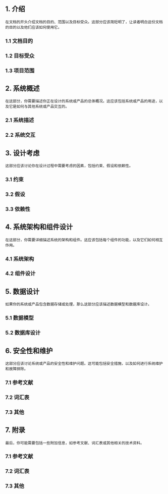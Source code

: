 
## 1. 介绍
    在文档的开头介绍文档的目的、范围以及目标受众。这部分应该简短明了，让读者明白这份文档的目的以及他们应该如何使用它。

### 1.1 文档目的
### 1.2 目标受众
### 1.3 项目范围

## 2. 系统概述

    在这部分，你需要描述你正在设计的系统或产品的总体概况。这应该包括系统或产品的用途，以及它是如何与其他系统或产品交互的。

### 2.1 系统描述
### 2.2 系统交互

## 3. 设计考虑 
    
    这部分应该讨论你在设计过程中需要考虑的因素，包括约束、假设和依赖性。

### 3.1 约束
### 3.2 假设
### 3.3 依赖性

## 4. 系统架构和组件设计
    
    在这部分，你需要详细描述系统的架构和组件。这应该包括每个组件的功能，以及它们如何相互作用。

### 4.1 系统架构
### 4.2 组件设计

## 5. 数据设计

    如果你的系统或产品包含数据存储或处理，那么这部分应该描述数据模型和数据库设计。

### 5.1 数据模型
### 5.2 数据库设计

## 6. 安全性和维护
    这部分应该讨论系统或产品的安全性和维护问题。这可能包括安全措施，以及如何进行系统维护和故障排除。

### 7.1 参考文献
### 7.2 词汇表
### 7.3 其他

## 7. 附录
    最后，你可能需要包括一些附加信息，如参考文献、词汇表或其他相关的技术资料。

### 7.1 参考文献
### 7.2 词汇表
### 7.3 其他